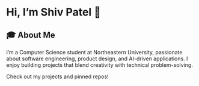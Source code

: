 # Hi, I’m Shiv Patel 👋

## 🎓 About Me  
I’m a Computer Science student at Northeastern University, passionate about software engineering, product design, and AI-driven applications. I enjoy building projects that blend creativity with technical problem-solving.

Check out my projects and pinned repos!
